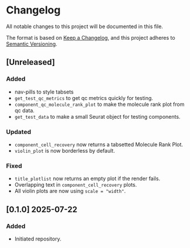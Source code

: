 # Changelog

All notable changes to this project will be documented in this file.

The format is based on [Keep a Changelog](https://keepachangelog.com/en/1.0.0/),
and this project adheres to [Semantic Versioning](https://semver.org/spec/v2.0.0.html).

## [Unreleased]

### Added
- nav-pills to style tabsets
- `get_test_qc_metrics` to get qc metrics quickly for testing.
- `component_qc_molecule_rank_plot` to make the molecule rank plot from qc data.
- `get_test_data` to make a small Seurat object for testing components.

### Updated
- `component_cell_recovery` now returns a tabsetted Molecule Rank Plot.
- `violin_plot` is now borderless by default.

### Fixed
- `title_plotlist` now returns an empty plot if the render fails.
- Overlapping text in `component_cell_recovery` plots.
- All violin plots are now using `scale = "width"`.

## [0.1.0] 2025-07-22

### Added
- Initiated repository.

